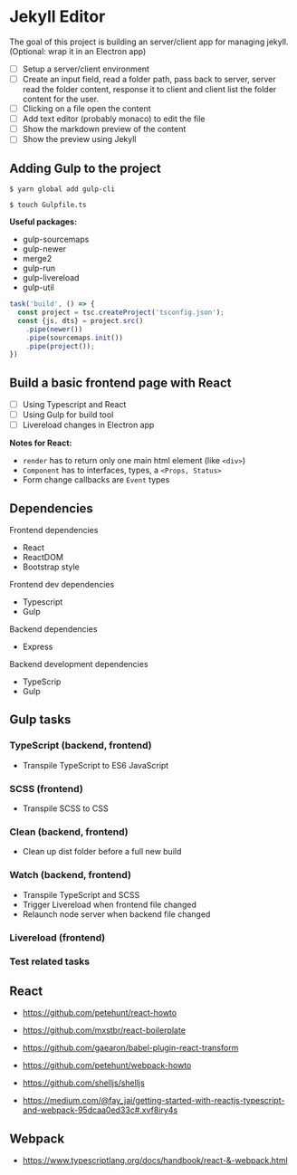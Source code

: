 # Jekyll Editor

The goal of this project is building an server/client app for managing jekyll. (Optional: wrap it in an Electron app)

-[ ] Setup a server/client environment
-[ ] Create an input field, read a folder path, pass back to server, server read the folder content, response it to client and client list the folder content for the user.
-[ ] Clicking on a file open the content
-[ ] Add text editor (probably monaco) to edit the file
-[ ] Show the markdown preview of the content
-[ ] Show the preview using Jekyll

## Adding Gulp to the project

```shell
$ yarn global add gulp-cli 
```

```shell
$ touch Gulpfile.ts
```

**Useful packages:**

* gulp-sourcemaps
* gulp-newer
* merge2
* gulp-run
* gulp-livereload
* gulp-util

```typescript
task('build', () => {
  const project = tsc.createProject('tsconfig.json');
  const {js, dts} = project.src()
    .pipe(newer())
    .pipe(sourcemaps.init())
    .pipe(project());
})
```

## Build a basic frontend page with React

-[ ] Using Typescript and React
-[ ] Using Gulp for build tool
-[ ] Livereload changes in Electron app

__Notes for React:__

* `render` has to return only one main html element (like `<div>`)
* `Component` has to interfaces, types, a `<Props, Status>`
* Form change callbacks are `Event` types

## Dependencies

Frontend dependencies
- React
- ReactDOM
- Bootstrap style

Frontend dev dependencies
- Typescript
- Gulp

Backend dependencies
- Express

Backend development dependencies
- TypeScrip
- Gulp

## Gulp tasks

### TypeScript (backend, frontend)

* Transpile TypeScript to ES6 JavaScript

### SCSS (frontend)

* Transpile SCSS to CSS

### Clean (backend, frontend)

* Clean up dist folder before a full new build

### Watch (backend, frontend)

* Transpile TypeScript and SCSS
* Trigger Livereload when frontend file changed
* Relaunch node server when backend file changed

### Livereload (frontend)

### Test related tasks

## React

* https://github.com/petehunt/react-howto
* https://github.com/mxstbr/react-boilerplate

* https://github.com/gaearon/babel-plugin-react-transform
* https://github.com/petehunt/webpack-howto
* https://github.com/shelljs/shelljs
* https://medium.com/@fay_jai/getting-started-with-reactjs-typescript-and-webpack-95dcaa0ed33c#.xvf8iry4s

## Webpack

* https://www.typescriptlang.org/docs/handbook/react-&-webpack.html
